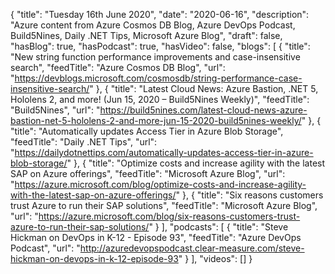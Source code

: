 {
  "title": "Tuesday 16th June 2020",
  "date": "2020-06-16",
  "description": "Azure content from Azure Cosmos DB Blog, Azure DevOps Podcast, Build5Nines, Daily .NET Tips, Microsoft Azure Blog",
  "draft": false,
  "hasBlog": true,
  "hasPodcast": true,
  "hasVideo": false,
  "blogs": [
    {
      "title": "New string function performance improvements and case-insensitive search",
      "feedTitle": "Azure Cosmos DB Blog",
      "url": "https://devblogs.microsoft.com/cosmosdb/string-performance-case-insensitive-search/"
    },
    {
      "title": "Latest Cloud News: Azure Bastion, .NET 5, Hololens 2, and more! (Jun 15, 2020 – Build5Nines Weekly)",
      "feedTitle": "Build5Nines",
      "url": "https://build5nines.com/latest-cloud-news-azure-bastion-net-5-hololens-2-and-more-jun-15-2020-build5nines-weekly/"
    },
    {
      "title": "Automatically updates Access Tier in Azure Blob Storage",
      "feedTitle": "Daily .NET Tips",
      "url": "https://dailydotnettips.com/automatically-updates-access-tier-in-azure-blob-storage/"
    },
    {
      "title": "Optimize costs and increase agility with the latest SAP on Azure offerings",
      "feedTitle": "Microsoft Azure Blog",
      "url": "https://azure.microsoft.com/blog/optimize-costs-and-increase-agility-with-the-latest-sap-on-azure-offerings/"
    },
    {
      "title": "Six reasons customers trust Azure to run their SAP solutions",
      "feedTitle": "Microsoft Azure Blog",
      "url": "https://azure.microsoft.com/blog/six-reasons-customers-trust-azure-to-run-their-sap-solutions/"
    }
  ],
  "podcasts": [
    {
      "title": "Steve Hickman on DevOps in K-12 - Episode 93",
      "feedTitle": "Azure DevOps Podcast",
      "url": "http://azuredevopspodcast.clear-measure.com/steve-hickman-on-devops-in-k-12-episode-93"
    }
  ],
  "videos": []
}